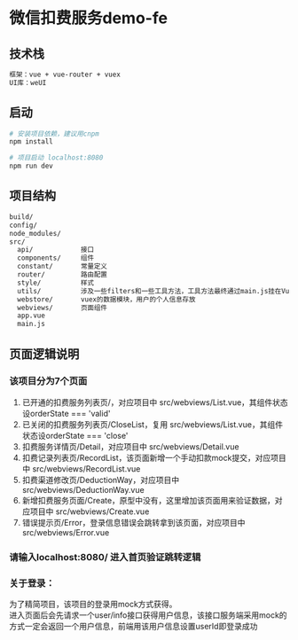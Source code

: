 # 微信扣费服务demo-fe

## 技术栈

``` bash
框架：vue + vue-router + vuex
UI库：weUI
```

## 启动

``` bash
# 安装项目依赖，建议用cnpm
npm install

# 项目启动 localhost:8080
npm run dev
```
## 项目结构

``` bash
build/
config/
node_modules/
src/
  api/            接口
  components/     组件
  constant/       常量定义
  router/         路由配置
  style/          样式
  utils/          涉及一些filters和一些工具方法，工具方法最终通过main.js挂在Vue.prototype.$utils下
  webstore/       vuex的数据模块，用户的个人信息存放
  webviews/       页面组件
  app.vue
  main.js
```

## 页面逻辑说明

### 该项目分为7个页面  
  1. 已开通的扣费服务列表页/，对应项目中 src/webviews/List.vue，其组件状态设orderState === 'valid'  
  2. 已关闭的扣费服务列表页/CloseList，复用 src/webviews/List.vue，其组件状态设orderState === 'close'  
  3. 扣费服务详情页/Detail，对应项目中 src/webviews/Detail.vue  
  4. 扣费记录列表页/RecordList，该页面新增一个手动扣款mock提交，对应项目中 src/webviews/RecordList.vue  
  5. 扣费渠道修改页/DeductionWay，对应项目中 src/webviews/DeductionWay.vue  
  6. 新增扣费服务页面/Create，原型中没有，这里增加该页面用来验证数据，对应项目中 src/webviews/Create.vue  
  7. 错误提示页/Error，登录信息错误会跳转拿到该页面，对应项目中 src/webviews/Error.vue  

### 请输入localhost:8080/ 进入首页验证跳转逻辑

### 关于登录：
  为了精简项目，该项目的登录用mock方式获得。  
  进入页面后会先请求一个user/info接口获得用户信息，该接口服务端采用mock的方式一定会返回一个用户信息，前端用该用户信息设置userId即登录成功

